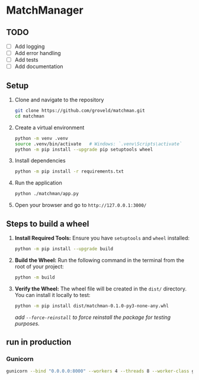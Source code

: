 # MatchManager

## TODO

- [ ] Add logging
- [ ] Add error handling
- [ ] Add tests
- [ ] Add documentation

## Setup

1. Clone and navigate to the repository

   ```bash
   git clone https://github.com/groveld/matchman.git
   cd matchman
   ```

2. Create a virtual environment

   ```bash
   python -m venv .venv
   source .venv/bin/activate   # Windows: `.venv\Scripts\activate`
   python -m pip install --upgrade pip setuptools wheel
   ```

3. Install dependencies

   ```bash
   python -m pip install -r requirements.txt
   ```

4. Run the application

   ```bash
   python ./matchman/app.py
   ```

5. Open your browser and go to `http://127.0.0.1:3000/`

## Steps to build a wheel

1. **Install Required Tools:** Ensure you have `setuptools` and `wheel` installed:

   ```bash
   python -m pip install --upgrade build
   ```

2. **Build the Wheel:** Run the following command in the terminal from the root of your project:

   ```bash
   python -m build
   ```

3. **Verify the Wheel:** The wheel file will be created in the `dist/` directory. You can install it locally to test:

   ```bash
   python -m pip install dist/matchman-0.1.0-py3-none-any.whl
   ```

   _add `--force-reinstall` to force reinstall the package for testing purposes._

## run in production

### Gunicorn

```bash
gunicorn --bind "0.0.0.0:8000" --workers 4 --threads 8 --worker-class gthread --timeout 120 matchman.cli:app
```
